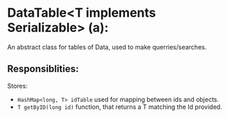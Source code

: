 # DataTable\<T implements Serializable\> (a):
An abstract class for tables of Data, used to make querries/searches.
## Responsiblities:
Stores:
- `HashMap<long, T> idTable` used for mapping between ids and objects.
- `T getByID(long id)` function, that returns a T matching the Id provided.
